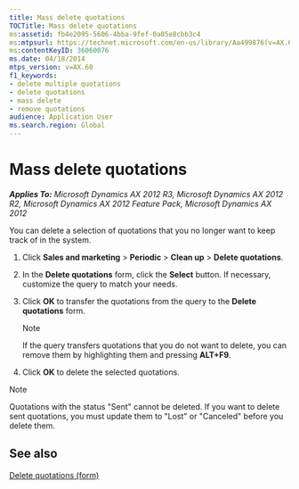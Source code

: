 ```yaml
---
title: Mass delete quotations
TOCTitle: Mass delete quotations
ms:assetid: fb4e2095-5606-4bba-9fef-0a05e8cbb3c4
ms:mtpsurl: https://technet.microsoft.com/en-us/library/Aa499876(v=AX.60)
ms:contentKeyID: 36060076
ms.date: 04/18/2014
mtps_version: v=AX.60
f1_keywords:
- delete multiple quotations
- delete quotations
- mass delete
- remove quotations
audience: Application User
ms.search.region: Global
---
```


# Mass delete quotations 


_**Applies To:** Microsoft Dynamics AX 2012 R3, Microsoft Dynamics AX 2012 R2, Microsoft Dynamics AX 2012 Feature Pack, Microsoft Dynamics AX 2012_

You can delete a selection of quotations that you no longer want to keep track of in the system.

1.  Click **Sales and marketing** \> **Periodic** \> **Clean up** \> **Delete quotations**.

2.  In the **Delete quotations** form, click the **Select** button. If necessary, customize the query to match your needs.

3.  Click **OK** to transfer the quotations from the query to the **Delete quotations** form.
    

    > [!NOTE]
    > <P>If the query transfers quotations that you do not want to delete, you can remove them by highlighting them and pressing <STRONG>ALT+F9</STRONG>.</P>



4.  Click **OK** to delete the selected quotations.


> [!NOTE]
> <P>Quotations with the status "Sent" cannot be deleted. If you want to delete sent quotations, you must update them to "Lost" or "Canceled" before you delete them.</P>



## See also

[Delete quotations (form)](https://technet.microsoft.com/en-us/library/aa556468\(v=ax.60\))

  



